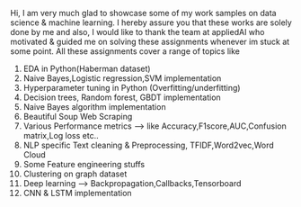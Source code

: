 Hi, I am very much glad to showcase some of my work samples on data science & machine learning. I hereby assure you that these works are solely done by me and also,
I would like to thank the team at appliedAI who motivated & guided me on solving these assignments whenever im stuck at some point. 
All these assignments cover a range of topics like 
1) EDA in Python(Haberman dataset)
2) Naive Bayes,Logistic regression,SVM implementation
3) Hyperparameter tuning in Python (Overfitting/underfitting)
4) Decision trees, Random forest, GBDT implementation
5) Naive Bayes algorithm implementation
6) Beautiful Soup Web Scraping
7) Various Performance metrics --> like Accuracy,F1score,AUC,Confusion matrix,Log loss etc.. 
8) NLP specific Text cleaning & Preprocessing, TFIDF,Word2vec,Word Cloud
9) Some Feature engineering stuffs
10) Clustering on graph dataset
11) Deep learning --> Backpropagation,Callbacks,Tensorboard
12) CNN & LSTM implementation
